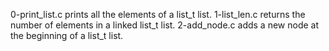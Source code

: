 0-print_list.c prints all the elements of a list_t list.
1-list_len.c returns the number of elements in a linked list_t list.
2-add_node.c adds a new node at the beginning of a list_t list.
